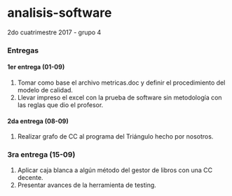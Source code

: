 # analisis-software

2do cuatrimestre 2017 - grupo 4

### Entregas

#### 1er entrega (01-09)

1. Tomar como base el archivo metricas.doc y definir el procedimiento del modelo de calidad.
2. Llevar impreso el excel con la prueba de software sin metodología con las reglas que dio el profesor.

#### 2da entrega (08-09)

1. Realizar grafo de CC al programa del Triángulo hecho por nosotros. 

### 3ra entrega (15-09)

1. Aplicar caja blanca a algún método del gestor de libros con una CC decente.
2. Presentar avances de la herramienta de testing.
